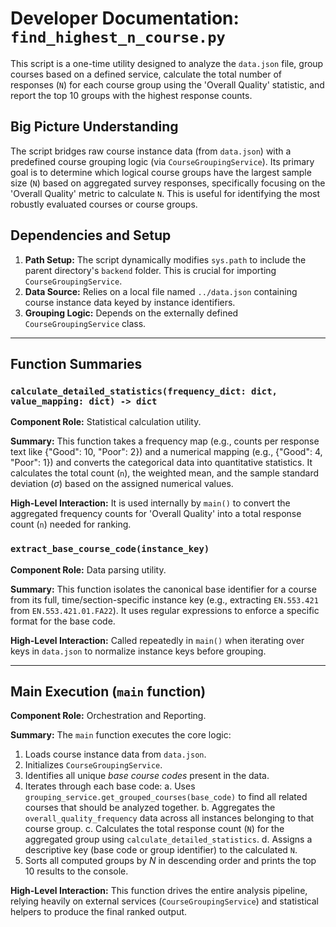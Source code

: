# Developer Documentation: `find_highest_n_course.py`

This script is a one-time utility designed to analyze the `data.json` file, group courses based on a defined service, calculate the total number of responses (`N`) for each course group using the 'Overall Quality' statistic, and report the top 10 groups with the highest response counts.

## Big Picture Understanding

The script bridges raw course instance data (from `data.json`) with a predefined course grouping logic (via `CourseGroupingService`). Its primary goal is to determine which logical course groups have the largest sample size (`N`) based on aggregated survey responses, specifically focusing on the 'Overall Quality' metric to calculate `N`. This is useful for identifying the most robustly evaluated courses or course groups.

## Dependencies and Setup

1.  **Path Setup:** The script dynamically modifies `sys.path` to include the parent directory's `backend` folder. This is crucial for importing `CourseGroupingService`.
2.  **Data Source:** Relies on a local file named `../data.json` containing course instance data keyed by instance identifiers.
3.  **Grouping Logic:** Depends on the externally defined `CourseGroupingService` class.

---

## Function Summaries

### `calculate_detailed_statistics(frequency_dict: dict, value_mapping: dict) -> dict`

**Component Role:** Statistical calculation utility.

**Summary:** This function takes a frequency map (e.g., counts per response text like {"Good": 10, "Poor": 2}) and a numerical mapping (e.g., {"Good": 4, "Poor": 1}) and converts the categorical data into quantitative statistics. It calculates the total count (`n`), the weighted mean, and the sample standard deviation ($\sigma$) based on the assigned numerical values.

**High-Level Interaction:** It is used internally by `main()` to convert the aggregated frequency counts for 'Overall Quality' into a total response count (`n`) needed for ranking.

### `extract_base_course_code(instance_key)`

**Component Role:** Data parsing utility.

**Summary:** This function isolates the canonical base identifier for a course from its full, time/section-specific instance key (e.g., extracting `EN.553.421` from `EN.553.421.01.FA22`). It uses regular expressions to enforce a specific format for the base code.

**High-Level Interaction:** Called repeatedly in `main()` when iterating over keys in `data.json` to normalize instance keys before grouping.

---

## Main Execution (`main` function)

**Component Role:** Orchestration and Reporting.

**Summary:** The `main` function executes the core logic:
1.  Loads course instance data from `data.json`.
2.  Initializes `CourseGroupingService`.
3.  Identifies all unique *base course codes* present in the data.
4.  Iterates through each base code:
    a.  Uses `grouping_service.get_grouped_courses(base_code)` to find all related courses that should be analyzed together.
    b.  Aggregates the `overall_quality_frequency` data across all instances belonging to that course group.
    c.  Calculates the total response count (`N`) for the aggregated group using `calculate_detailed_statistics`.
    d.  Assigns a descriptive key (base code or group identifier) to the calculated `N`.
5.  Sorts all computed groups by $N$ in descending order and prints the top 10 results to the console.

**High-Level Interaction:** This function drives the entire analysis pipeline, relying heavily on external services (`CourseGroupingService`) and statistical helpers to produce the final ranked output.